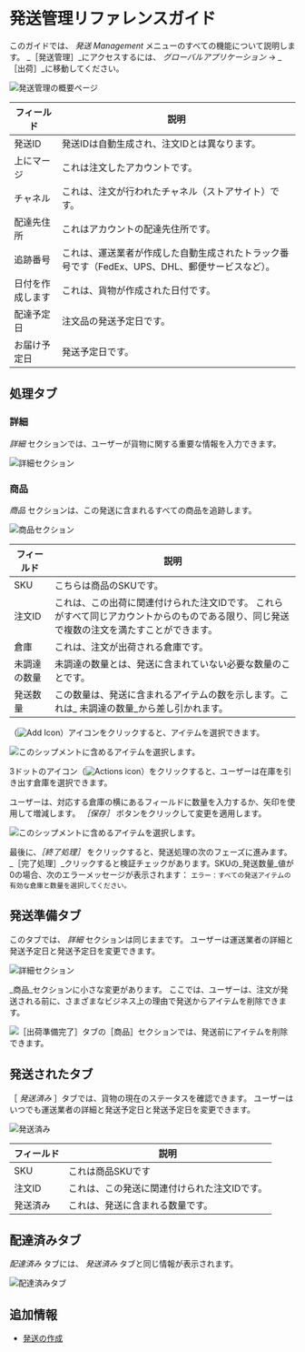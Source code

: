 # 発送管理リファレンスガイド

このガイドでは、 _発送 Management_ メニューのすべての機能について説明します。 _［発送管理］_にアクセスするには、 _グローバルアプリケーション_ &rarr; _［出荷］_に移動してください。

![発送管理の概要ページ](./shipments-management-reference-guide/images/01.png)

| フィールド    | 説明                                                    |
| -------- | ----------------------------------------------------- |
| 発送ID     | 発送IDは自動生成され、注文IDとは異なります。                              |
| 上にマージ    | これは注文したアカウントです。                                       |
| チャネル     | これは、注文が行われたチャネル（ストアサイト）です。                            |
| 配達先住所    | これはアカウントの配達先住所です。                                     |
| 追跡番号     | これは、運送業者が作成した自動生成されたトラック番号です（FedEx、UPS、DHL、郵便サービスなど）。 |
| 日付を作成します | これは、貨物が作成された日付です。                                     |
| 配達予定日    | 注文品の発送予定日です。                                          |
| お届け予定日   | 発送予定日です。                                              |

## 処理タブ

### 詳細

_詳細_ セクションでは、ユーザーが貨物に関する重要な情報を入力できます。

![詳細セクション](./shipments-management-reference-guide/images/04.png)

### 商品

_商品_ セクションは、この発送に含まれるすべての商品を追跡します。

![商品セクション](./shipments-management-reference-guide/images/02.png)

| フィールド  | 説明                                                                      |
| ------ | ----------------------------------------------------------------------- |
| SKU    | こちらは商品のSKUです。                                                           |
| 注文ID   | これは、この出荷に関連付けられた注文IDです。 これらがすべて同じアカウントからのものである限り、同じ発送で複数の注文を満たすことができます。 |
| 倉庫     | これは、注文が出荷される倉庫です。                                                       |
| 未調達の数量 | 未調達の数量とは、発送に含まれていない必要な数量のことです。                                          |
| 発送数量   | この数量は、発送に含まれるアイテムの数を示します。これは_ 未調達の数量_から差し引かれます。                         |

（![Add Icon](../../images/icon-add.png)）アイコンをクリックすると、アイテムを選択できます。

![このシップメントに含めるアイテムを選択します。](./shipments-management-reference-guide/images/03.png)

3ドットのアイコン（![Actions icon](../../images/icon-actions.png)）をクリックすると、ユーザーは在庫を引き出す倉庫を選択できます。

ユーザーは、対応する倉庫の横にあるフィールドに数量を入力するか、矢印を使用して増減します。 _［保存］_ ボタンをクリックして変更を適用します。

![このシップメントに含めるアイテムを選択します。](./shipments-management-reference-guide/images/05.png)

最後に、_［終了処理］_ をクリックすると、発送処理の次のフェーズに進みます。 _［完了処理］_クリックすると検証チェックがあります。SKUの_発送数量_値が0の場合、次のエラーメッセージが表示されます： `エラー：すべての発送アイテムの有効な倉庫と数量を選択してください。`

## 発送準備タブ

このタブでは、 _詳細_ セクションは同じままです。 ユーザーは運送業者の詳細と発送予定日と発送予定日を変更できます。

![詳細セクション](./shipments-management-reference-guide/images/04.png)

_商品_セクションに小さな変更があります。 ここでは、ユーザーは、注文が発送される前に、さまざまなビジネス上の理由で発送からアイテムを削除できます。

![［出荷準備完了］タブの［商品］セクションでは、発送前にアイテムを削除できます。](./shipments-management-reference-guide/images/06.png)

## 発送されたタブ

［ _発送済み_ ］タブでは、貨物の現在のステータスを確認できます。 ユーザーはいつでも運送業者の詳細と発送予定日と発送予定日を変更できます。

![発送済み](./shipments-management-reference-guide/images/07.png)

| フィールド | 説明                      |
| ----- | ----------------------- |
| SKU   | これは商品SKUです              |
| 注文ID  | これは、この発送に関連付けられた注文IDです。 |
| 発送済み  | これは、発送に含まれる数量です。        |

## 配達済みタブ

_配達済み_ タブには、 _発送済み_ タブと同じ情報が表示されます。

![配達済みタブ](./shipments-management-reference-guide/images/08.png)

## 追加情報

* [発送の作成](./creating-a-shipment.md)

